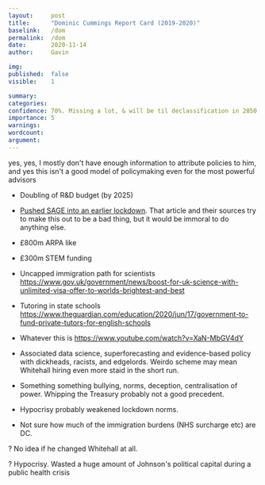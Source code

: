 ```yaml
---
layout:     post
title:      "Dominic Cummings Report Card (2019-2020)"
baselink:   /dom
permalink:  /dom
date:       2020-11-14
author:     Gavin

img:        
published:  false
visible:    1

summary:    
categories: 
confidence: 70%. Missing a lot, & will be til declassification in 2050 & beyond.
importance: 5
warnings: 	
wordcount:  
argument:   
---
```


yes, yes, I mostly don't have enough information to attribute policies to him, and yes this isn't a good model of policymaking even for the most powerful advisors


+ Doubling of R&D budget (by 2025)

+ [Pushed SAGE into an earlier lockdown](https://www.bloomberg.com/news/articles/2020-04-28/top-aide-to-u-k-s-johnson-pushed-scientists-to-back-lockdown). That article and their sources try to make this out to be a bad thing, but it would be immoral to do anything else.


+ £800m ARPA like

+ £300m STEM funding

+ Uncapped immigration path for scientists
https://www.gov.uk/government/news/boost-for-uk-science-with-unlimited-visa-offer-to-worlds-brightest-and-best

+ Tutoring in state schools
https://www.theguardian.com/education/2020/jun/17/government-to-fund-private-tutors-for-english-schools

+ Whatever this is
https://www.youtube.com/watch?v=XaN-MbGV4dY

- Associated data science, superforecasting and evidence-based policy with dickheads, racists, and edgelords. Weirdo scheme may mean Whitehall hiring even more staid in the short run.

- Something something bullying, norms, deception, centralisation of power. Whipping the Treasury probably not a good precedent.

- Hypocrisy probably weakened lockdown norms.

- Not sure how much of the immigration burdens (NHS surcharge etc) are DC.

? No idea if he changed Whitehall at all.

? Hypocrisy. Wasted a huge amount of Johnson's political capital during a public health crisis
